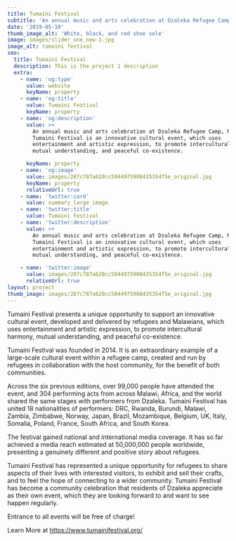 ```yaml
---
title: Tumaini Festival
subtitle: 'An annual music and arts celebration at Dzaleka Refugee Camp, Malawi.'
date: '2019-05-10'
thumb_image_alt: 'White, black, and red shoe sole'
image: images/slider_one_new-1.jpg
image_alt: tumaini festival
seo:
  title: Tumaini Festival
  description: This is the project 1 description
  extra:
    - name: 'og:type'
      value: website
      keyName: property
    - name: 'og:title'
      value: Tumaini Festival
      keyName: property
    - name: 'og:description'
      value: >+
        An annual music and arts celebration at Dzaleka Refugee Camp, Malawi.
        Tumaini Festival is an innovative cultural event, which uses
        entertainment and artistic expression, to promote intercultural harmony,
        mutual understanding, and peaceful co-existence. 

      keyName: property
    - name: 'og:image'
      value: images/287c787a620cc5044975908435354f5e_original.jpg
      keyName: property
      relativeUrl: true
    - name: 'twitter:card'
      value: summary_large_image
    - name: 'twitter:title'
      value: Tumaini Festival
    - name: 'twitter:description'
      value: >+
        An annual music and arts celebration at Dzaleka Refugee Camp, Malawi.
        Tumaini Festival is an innovative cultural event, which uses
        entertainment and artistic expression, to promote intercultural harmony,
        mutual understanding, and peaceful co-existence. 

    - name: 'twitter:image'
      value: images/287c787a620cc5044975908435354f5e_original.jpg
      relativeUrl: true
layout: project
thumb_image: images/287c787a620cc5044975908435354f5e_original.jpg
---
```

Tumaini Festival presents a unique opportunity to support an innovative cultural event, developed and delivered by refugees and Malawians, which uses entertainment and artistic expression, to promote intercultural harmony, mutual understanding, and peaceful co-existence.

Tumaini Festival was founded in 2014. It is an extraordinary example of a large-scale cultural event within a refugee camp, created and run by refugees in collaboration with the host community, for the benefit of both communities.

Across the six previous editions, over 99,000 people have attended the event, and 304 performing acts from across Malawi, Africa, and the world shared the same stages with performers from Dzaleka. Tumaini Festival has united 18 nationalities of performers: DRC, Rwanda, Burundi, Malawi, Zambia, Zimbabwe, Norway, Japan, Brazil, Mozambique, Belgium, UK, Italy, Somalia, Poland, France, South Africa, and South Korea.

The festival gained national and international media coverage. It has so far achieved a media reach estimated at 50,000,000 people worldwide, presenting a genuinely different and positive story about refugees.

Tumaini Festival has represented a unique opportunity for refugees to share aspects of their lives with interested visitors, to exhibit and sell their crafts, and to feel the hope of connecting to a wider community. Tumaini Festival has become a community celebration that residents of Dzaleka appreciate as their own event, which they are looking forward to and want to see happen regularly.

Entrance to all events will be free of charge!

Learn More at <https://www.tumainifestival.org/>
